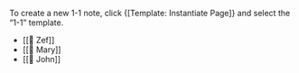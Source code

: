 To create a new 1-1 note, click {[Template: Instantiate Page]} and select the “1-1” template.

<!-- #query page where name =~ /^🧑[^\/]+$/ and name !=
"{{page}}" order by lastModified desc select name  render "template/page" -->
* [[🧑 Zef]] 
* [[🧑 Mary]] 
* [[🧑 John]]
<!-- /query -->